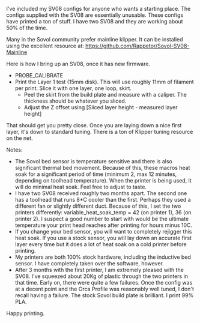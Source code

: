 I've included my SV08 configs for anyone who wants a starting place.  The configs supplied with the SV08 are essentially unusable.  These configs have printed a ton of stuff.  I have two SV08 and they are working about 50% of the time.

Many in the Sovol community prefer mainline klipper.  It can be installed using the excellent resource at: https://github.com/Rappetor/Sovol-SV08-Mainline


Here is how I bring up an SV08, once it has new firmware.

- PROBE_CALIBRATE
- Print the Layer 1 test (15mm disk).  This will use roughly 11mm of filament per print.  Slice it with one layer, one loop, skirt.
  - Peel the skirt from the build plate and measure with a caliper.  The thickness should be whatever you sliced.
  - Adjust the Z offset using [Sliced layer height - measured layer height]

That should get you pretty close.  Once you are laying down a nice first layer, it's down to standard tuning.  There is a ton of Klipper tuning resource on the net.


Notes:

- The Sovol bed sensor is temperature sensitive and there is also significant thermal bed movement.  Because of this, these macros heat soak for a significant period of time (minimum 2, max 12 minutes, depending on toolhead temperature).  When the printer is being used, it will do minimal heat soak.  Feel free to adjust to taste.
- I have two SV08 received roughly two months apart.  The second one has a toolhead that runs 8*C cooler than the first.  Perhaps they used a different fan or slightly different duct.  Because of this, I set the two printers differently:  variable_heat_soak_temp = 42 (on printer 1), 36 (on printer 2).  I suspect a good number to start with would be the ultimate temperature your print head reaches after printing for hours minus 10C.
- If you change your bed sensor, you will want to completely rejigger this heat soak.  If you use a stock sensor, you will lay down an accurate first layer every time but it does a lot of heat soak on a cold printer before printing.
- My printers are both 100% stock hardware, including the inductive bed sensor.  I have completely taken over the software, however.
- After 3 months with the first printer, I am extremely pleased with the SV08.  I've squeezed about 20Kg of plastic through the two printers in that time.  Early on, there were quite a few failures.  Once the config was at a decent point and the Orca Profile was reasonably well tuned, I don't recall having a failure.  The stock Sovol build plate is brilliant.  I print 99% PLA.


Happy printing.
